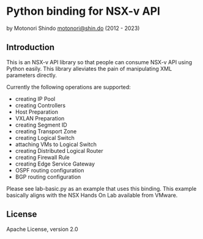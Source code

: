 Python binding for NSX-v API
============================

by Motonori Shindo <motonori@shin.do> (2012 - 2023)

Introduction
------------

This is an NSX-v API library so that people can consume NSX-v API using Python
easily. This library alleviates the pain of manipulating XML parameters
directly.

Currently the following operations are supported:

 * creating IP Pool
 * creating Controllers
 * Host Preparation
 * VXLAN Preparation
 * creating Segment ID
 * creating Transport Zone
 * creating Logical Switch
 * attaching VMs to Logical Switch
 * creating Distributed Logical Router
 * creating Firewall Rule
 * creating Edge Service Gateway
 * OSPF routing configuration
 * BGP routing configuration

Please see lab-basic.py as an example that uses this binding. This example
basically aligns with the NSX Hands On Lab available from VMware.

License
-------

Apache License, version 2.0
